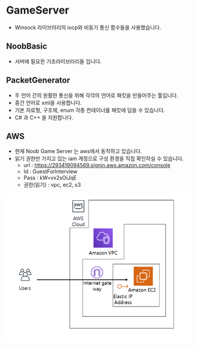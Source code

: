 # GameServer
- Winsock 라이브러리의 iocp와 비동기 통신 함수들을 사용했습니다.

## NoobBasic
- 서버에 필요한 기초라이브러리들 입니다.

## PacketGenerator
- 두 언어 간의 원활한 통신을 위해 각각의 언어로 패킷을 만들어주는 툴입니다.
- 중간 언어로 xml을 사용합니다.
- 기본 자료형, 구조체, enum 각종 컨테이너를 패킷에 담을 수 있습니다.
- C# 과 C++ 을 지원합니다.

## AWS
- 현재 Noob Game Server 는 aws에서 동작하고 있습니다.
- 읽기 권한만 가지고 있는 iam 계정으로 구성 환경을 직접 확인하실 수 있습니다.
    - url : https://293419094569.signin.aws.amazon.com/console
    - Id : GuestForInterview
    - Pass : kW=vx2sOiJqE
    - 권한(읽기) : vpc, ec2, s3

![aws_architecture](aws_arc.png)